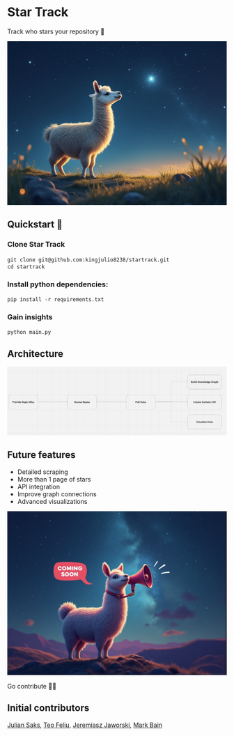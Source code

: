 # Star Track
Track who stars your repository 👀

<p align="center">
  <img alt="llama_track" src="https://github.com/kingjulio8238/startrack/blob/main/llama-track.png?raw=true">
</p>

## Quickstart 🏁

### Clone Star Track 

```
git clone git@github.com:kingjulio8238/startrack.git
cd startrack
```

### Install python dependencies: 
```
pip install -r requirements.txt
```
### Gain insights 
```
python main.py
```
## Architecture 
<p align="center">
  <img alt="star_track_architecture" src="https://github.com/kingjulio8238/startrack/blob/main/architecture-final.png?raw=true">
</p>

## Future features  
- Detailed scraping
- More than 1 page of stars 
- API integration 
- Improve graph connections 
- Advanced visualizations

<p align="center">
  <img alt="coming_soon" src="https://github.com/kingjulio8238/startrack/blob/main/coming-soon.png?raw=true">
</p>


Go contribute 🫡🚢

## Initial contributors 
[Julian Saks](https://www.linkedin.com/in/juliansaks/), [Teo Feliu](http://linkedin.com/in/teofeliu), [Jeremiasz Jaworski](https://www.linkedin.com/in/jeremiasz-j), [Mark Bain](https://www.linkedin.com/in/markmbain/)
